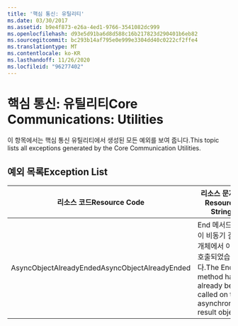 ```yaml
---
title: '핵심 통신: 유틸리티'
ms.date: 03/30/2017
ms.assetid: b9e4f873-e26a-4ed1-9766-3541082dc999
ms.openlocfilehash: d93e5d91ba6d8d588c16b217823d290401b6eb82
ms.sourcegitcommit: bc293b14af795e0e999e3304dd40c0222cf2ffe4
ms.translationtype: MT
ms.contentlocale: ko-KR
ms.lasthandoff: 11/26/2020
ms.locfileid: "96277402"
---
```

# <a name="core-communications-utilities"></a><span data-ttu-id="dd2fd-102">핵심 통신: 유틸리티</span><span class="sxs-lookup"><span data-stu-id="dd2fd-102">Core Communications: Utilities</span></span>

<span data-ttu-id="dd2fd-103">이 항목에서는 핵심 통신 유틸리티에서 생성된 모든 예외를 보여 줍니다.</span><span class="sxs-lookup"><span data-stu-id="dd2fd-103">This topic lists all exceptions generated by the Core Communication Utilities.</span></span>  
  
## <a name="exception-list"></a><span data-ttu-id="dd2fd-104">예외 목록</span><span class="sxs-lookup"><span data-stu-id="dd2fd-104">Exception List</span></span>  
  
|<span data-ttu-id="dd2fd-105">리소스 코드</span><span class="sxs-lookup"><span data-stu-id="dd2fd-105">Resource Code</span></span>|<span data-ttu-id="dd2fd-106">리소스 문자열</span><span class="sxs-lookup"><span data-stu-id="dd2fd-106">Resource String</span></span>|  
|-------------------|---------------------|  
|<span data-ttu-id="dd2fd-107">AsyncObjectAlreadyEnded</span><span class="sxs-lookup"><span data-stu-id="dd2fd-107">AsyncObjectAlreadyEnded</span></span>|<span data-ttu-id="dd2fd-108">End 메서드가 이 비동기 결과 개체에서 이미 호출되었습니다.</span><span class="sxs-lookup"><span data-stu-id="dd2fd-108">The End method has already been called on this asynchronous result object.</span></span>|
